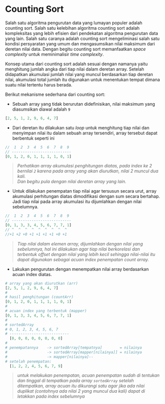 # Counting Sort

Salah satu algoritma pengurutan data yang lumayan populer adalah counting sort. Salah satu kelebihan algoritma counting sort adalah kompleksitas yang lebih efisien dari pendekatan algoritma pengurutan data yang lain. Salah satu caranya adalah counting sort mengeliminasi salah satu kondisi persyaratan yang umum dan mengasumsikan nilai maksimum dari deretan nilai data. Dengan begitu counting sort memanfaatkan _space complexity_ untuk meminimalisir _time complexity_.

Konsep utama dari counting sort adalah sesuai dengan namanya yaitu menghitung jumlah angka dari tiap nilai dalam deretan array. Setelah didapatkan akumulasi jumlah nilai yang muncul berdasarkan tiap deretan nilai, akumulasi total jumlah itu digunakan untuk menentukan tempat dimana suatu nilai tertentu harus berada.

Berikut mekanisme sederhana dari counting sort:

- Sebuah array yang tidak berurutan didefinisikan, nilai maksimum yang diasumsikan diawal adalah `9`
```php
[2, 5, 1, 2, 9, 6, 4, 7]
```
- Dari deretan itu dilakukan satu _loop_ untuk menghitung tiap nilai dan menyimpan nilai itu dalam sebuah array tersendiri, array tersebut dapat berbentuk seperti ini
```php
//  1  2  3  4  5  6  7  8  9
// ---------------------------
[0, 1, 2, 0, 1, 1, 1, 1, 0, 1]
```
> _Perhatikan array akumulasi penghitungan diatas, pada index ke 2 bernilai `2` karena pada array yang akan diurutkan, nilai 2 muncul dua kali._ <br/>
> _Dan begitu pula dengan nilai deretan array yang lain._

- Untuk dilakukan penempatan tiap nilai agar tersusun secara urut, array akumulasi perhitungan diatas dimodifikasi dengan sum secara bertahap. Jadi tiap nilai pada array akumulasi itu dijumlahkan dengan nilai sebelumnya.
```php
//  1  2  3  4  5  6  7  8  9
// ---------------------------
[0, 1, 3, 3, 4, 5, 6, 7, 7, 1]
// ^  ^  ^  ^  ^  ^  ^  ^  ^
//+1 +2 +0 +1 +1 +1 +1 +0 +1
```
> _Tiap nilai dalam elemen array, dijumlahkan dengan nilai yang sebelumnya, hal ini dilakukan agar tiap nilai berkorelasi dan terbentuk offset dengan nilai yang lebih kecil sehingga nilai-nilai itu dapat digunakan sebagai acuan index penempatan count array._

- Lakukan pengurutan dengan menempatkan nilai array berdasarkan acuan index diatas.
```php
# array yang akan diurutkan (arr)
[2, 5, 1, 2, 9, 6, 4, 7]
#
# hasil penghitungan (countArr)
[0, 1, 2, 0, 1, 1, 1, 1, 0, 1]
#
# acuan index yang terbentuk (mapper)
[0, 1, 3, 3, 4, 5, 6, 7, 7, 1]
#
# sortedArray
# 0, 1, 2, 3, 4, 5, 6, 7
# --------------------------- 
  [0, 0, 0, 0, 0, 0, 0, 0]
#
# penempatannya    -> sortedArray[tempatnya]        = nilainya
#                  -> sortedArray[mapper[nilainya]] = nilainya
#                  -> mapper[nilainya]--
# setelah penempatan:
  [1, 2, 2, 4, 5, 6, 7, 9]
```

> _untuk melakukan penempatan, acuan penempatan sudah di tentukan dan tinggal di tempatkan pada array `sortedArray` setelah ditempatkan, array acuan itu dikurangi satu agar jika ada nilai duplikat (contohnya ada nilai 2 yang muncul dua kali) dapat di letakkan pada index sebelumnya_
